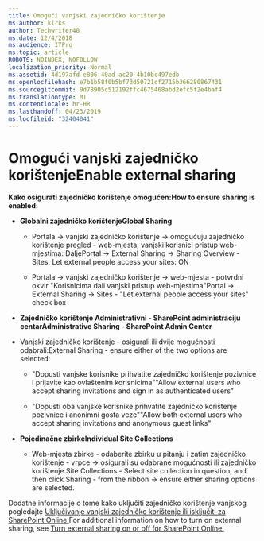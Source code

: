 ```yaml
---
title: Omogući vanjski zajedničko korištenje
ms.author: kirks
author: Techwriter40
ms.date: 12/4/2018
ms.audience: ITPro
ms.topic: article
ROBOTS: NOINDEX, NOFOLLOW
localization_priority: Normal
ms.assetid: 4d197afd-e806-40ad-ac20-4b10bc497edb
ms.openlocfilehash: e7b1b58f0b5bf73d50721cf2715b366280867431
ms.sourcegitcommit: 9d78905c512192ffc4675468abd2efc5f2e4baf4
ms.translationtype: MT
ms.contentlocale: hr-HR
ms.lasthandoff: 04/23/2019
ms.locfileid: "32404041"
---
```

# <a name="enable-external-sharing"></a><span data-ttu-id="90cb2-102">Omogući vanjski zajedničko korištenje</span><span class="sxs-lookup"><span data-stu-id="90cb2-102">Enable external sharing</span></span>

 <span data-ttu-id="90cb2-103">**Kako osigurati zajedničko korištenje omogućen:**</span><span class="sxs-lookup"><span data-stu-id="90cb2-103">**How to ensure sharing is enabled:**</span></span>
  
- <span data-ttu-id="90cb2-104">**Globalni zajedničko korištenje**</span><span class="sxs-lookup"><span data-stu-id="90cb2-104">**Global Sharing**</span></span>
    
  - <span data-ttu-id="90cb2-105">Portala -\> vanjski zajedničko korištenje -\> omogućuju zajedničko korištenje pregled - web-mjesta, vanjski korisnici pristup web-mjestima: Dalje</span><span class="sxs-lookup"><span data-stu-id="90cb2-105">Portal -\> External Sharing -\> Sharing Overview - Sites, Let external people access your sites: ON</span></span>
    
  - <span data-ttu-id="90cb2-106">Portala -\> vanjski zajedničko korištenje -\> web-mjesta - potvrdni okvir "Korisnicima dali vanjski pristup web-mjestima"</span><span class="sxs-lookup"><span data-stu-id="90cb2-106">Portal -\> External Sharing -\> Sites - "Let external people access your sites" check box</span></span>
    
- <span data-ttu-id="90cb2-107">**Zajedničko korištenje Administrativni - SharePoint administraciju centar**</span><span class="sxs-lookup"><span data-stu-id="90cb2-107">**Administrative Sharing - SharePoint Admin Center**</span></span>
    
- <span data-ttu-id="90cb2-108">Vanjski zajedničko korištenje - osigurali ili dvije mogućnosti odabrali:</span><span class="sxs-lookup"><span data-stu-id="90cb2-108">External Sharing - ensure either of the two options are selected:</span></span>
    
  - <span data-ttu-id="90cb2-109">"Dopusti vanjske korisnike prihvatite zajedničko korištenje pozivnice i prijavite kao ovlaštenim korisnicima"</span><span class="sxs-lookup"><span data-stu-id="90cb2-109">"Allow external users who accept sharing invitations and sign in as authenticated users"</span></span>
    
  - <span data-ttu-id="90cb2-110">"Dopusti oba vanjske korisnike prihvatite zajedničko korištenje pozivnice i anonimni gosta veze"</span><span class="sxs-lookup"><span data-stu-id="90cb2-110">"Allow both external users who accept sharing invitations and anonymous guest links"</span></span>
    
- <span data-ttu-id="90cb2-111">**Pojedinačne zbirke**</span><span class="sxs-lookup"><span data-stu-id="90cb2-111">**Individual Site Collections**</span></span>
    
  - <span data-ttu-id="90cb2-112">Web-mjesta zbirke - odaberite zbirku u pitanju i zatim zajedničko korištenje - vrpce -\> osigurali su odabrane mogućnosti ili zajedničko korištenje.</span><span class="sxs-lookup"><span data-stu-id="90cb2-112">Site Collections - Select site collection in question, and then click Sharing - from the ribbon -\> ensure either sharing options are selected.</span></span>
    
<span data-ttu-id="90cb2-113">Dodatne informacije o tome kako uključiti zajedničko korištenje vanjskog pogledajte [Uključivanje vanjski zajedničko korištenje ili isključiti za SharePoint Online.](https://go.microsoft.com/fwlink/?linkid=2047681&amp;clcid=0x409)</span><span class="sxs-lookup"><span data-stu-id="90cb2-113">For additional information on how to turn on external sharing, see [Turn external sharing on or off for SharePoint Online.](https://go.microsoft.com/fwlink/?linkid=2047681&amp;clcid=0x409)</span></span>
  

